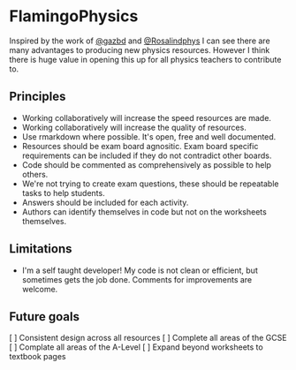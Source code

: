 # FlamingoPhysics

Inspired by the work of [@gazbd](https://twitter.com/gazbd) and [@Rosalindphys](https://twitter.com/Rosalindphys) I can see there are many advantages to producing new physics resources. However I think there is huge value in opening this up for all physics teachers to contribute to.

## Principles

* Working collaboratively will increase the speed resources are made.
* Working collaboratively will increase the quality of resources.
* Use rmarkdown where possible. It's open, free and well documented.
* Resources should be exam board agnositic. Exam board specific requirements can be included if they do not contradict other boards.
* Code should be commented as comprehensively as possible to help others.
* We're not trying to create exam questions, these should be repeatable tasks to help students.
* Answers should be included for each activity.
* Authors can identify themselves in code but not on the worksheets themselves.

## Limitations

* I'm a self taught developer! My code is not clean or efficient, but sometimes gets the job done. Comments for improvements are welcome.

## Future goals

[ ] Consistent design across all resources
[ ] Complete all areas of the GCSE
[ ] Complate all areas of the A-Level
[ ] Expand beyond worksheets to textbook pages
